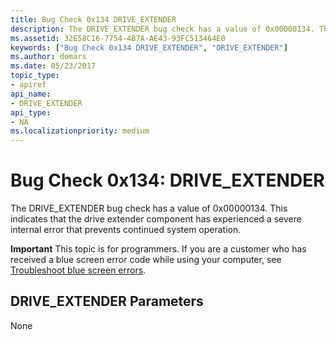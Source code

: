 ```yaml
---
title: Bug Check 0x134 DRIVE_EXTENDER
description: The DRIVE_EXTENDER bug check has a value of 0x00000134. This indicates that the drive extender component has experienced a severe internal error that prevents continued system operation.
ms.assetid: 32E58C16-7754-4B7A-AE43-93FC513464E0
keywords: ["Bug Check 0x134 DRIVE_EXTENDER", "DRIVE_EXTENDER"]
ms.author: domars
ms.date: 05/23/2017
topic_type:
- apiref
api_name:
- DRIVE_EXTENDER
api_type:
- NA
ms.localizationpriority: medium
---
```


# Bug Check 0x134: DRIVE\_EXTENDER


The DRIVE\_EXTENDER bug check has a value of 0x00000134. This indicates that the drive extender component has experienced a severe internal error that prevents continued system operation.

**Important** This topic is for programmers. If you are a customer who has received a blue screen error code while using your computer, see [Troubleshoot blue screen errors](http://windows.microsoft.com/windows-10/troubleshoot-blue-screen-errors).

## DRIVE\_EXTENDER Parameters


None

 

 




